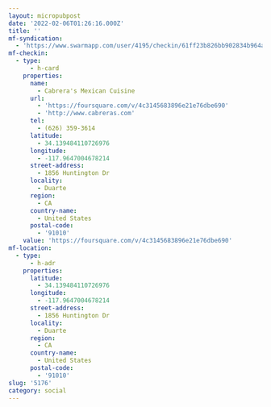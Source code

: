 ```yaml
---
layout: micropubpost
date: '2022-02-06T01:26:16.000Z'
title: ''
mf-syndication:
  - 'https://www.swarmapp.com/user/4195/checkin/61ff23b826bb902834b964a4'
mf-checkin:
  - type:
      - h-card
    properties:
      name:
        - Cabrera's Mexican Cuisine
      url:
        - 'https://foursquare.com/v/4c3145683896e21e76dbe690'
        - 'http://www.cabreras.com'
      tel:
        - (626) 359-3614
      latitude:
        - 34.139484110726976
      longitude:
        - -117.9647004678214
      street-address:
        - 1856 Huntington Dr
      locality:
        - Duarte
      region:
        - CA
      country-name:
        - United States
      postal-code:
        - '91010'
    value: 'https://foursquare.com/v/4c3145683896e21e76dbe690'
mf-location:
  - type:
      - h-adr
    properties:
      latitude:
        - 34.139484110726976
      longitude:
        - -117.9647004678214
      street-address:
        - 1856 Huntington Dr
      locality:
        - Duarte
      region:
        - CA
      country-name:
        - United States
      postal-code:
        - '91010'
slug: '5176'
category: social
---
```

